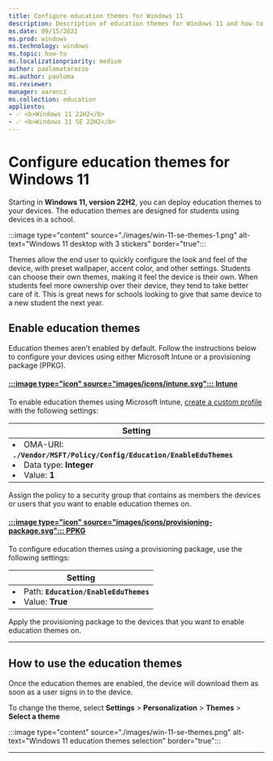```yaml
---
title: Configure education themes for Windows 11
description: Description of education themes for Windows 11 and how to configure them via Intune and provisioning package.
ms.date: 09/15/2022
ms.prod: windows
ms.technology: windows
ms.topic: how-to
ms.localizationpriority: medium
author: paolomatarazzo
ms.author: paoloma
ms.reviewer:
manager: aaroncz
ms.collection: education
appliesto:
- ✅ <b>Windows 11 22H2</b>
- ✅ <b>Windows 11 SE 22H2</b>
---
```


# Configure education themes for Windows 11

Starting in **Windows 11, version 22H2**, you can deploy education themes to your devices. The education themes are designed for students using devices in a school.

:::image type="content" source="./images/win-11-se-themes-1.png" alt-text="Windows 11 desktop with 3 stickers" border="true":::

Themes allow the end user to quickly configure the look and feel of the device, with preset wallpaper, accent color, and other settings.
Students can choose their own themes, making it feel the device is their own. When students feel more ownership over their device, they tend to take better care of it. This is great news for schools looking to give that same device to a new student the next year.

## Enable education themes

Education themes aren't enabled by default. Follow the instructions below to configure your devices using either Microsoft Intune or a provisioning package (PPKG).

#### [:::image type="icon" source="images/icons/intune.svg"::: **Intune**](#tab/intune)

To enable education themes using Microsoft Intune, [create a custom profile][MEM-1] with the following settings:

| Setting |
|--------|
| <li> OMA-URI: **`./Vendor/MSFT/Policy/Config/Education/EnableEduThemes`** </li><li>Data type: **Integer** </li><li>Value: **1**</li>|

Assign the policy to a security group that contains as members the devices or users that you want to enable education themes on.

#### [:::image type="icon" source="images/icons/provisioning-package.svg"::: **PPKG**](#tab/ppkg)

To configure education themes using a provisioning package, use the following settings:

| Setting |
|--------|
| <li> Path: **`Education/EnableEduThemes`** </li><li>Value: **True**</li>|

Apply the provisioning package to the devices that you want to enable education themes on.

---

## How to use the education themes

Once the education themes are enabled, the device will download them as soon as a user signs in to the device.

To change the theme, select **Settings** > **Personalization** > **Themes** > **Select a theme**

:::image type="content" source="./images/win-11-se-themes.png" alt-text="Windows 11 education themes selection" border="true":::

-----------

[MEM-1]: /mem/intune/configuration/custom-settings-windows-10